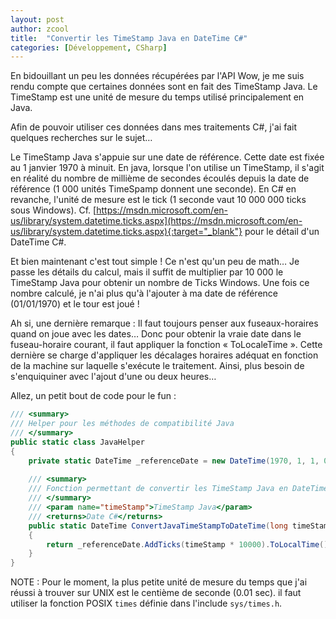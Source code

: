 ```yaml
---
layout: post
author: zcool
title:  "Convertir les TimeStamp Java en DateTime C#"
categories: [Développement, CSharp]
---
```


En bidouillant un peu les données récupérées par l'API Wow, je me suis rendu compte
que certaines données sont en fait des TimeStamp Java. Le TimeStamp est une unité
de mesure du temps utilisé principalement en Java.

Afin de pouvoir utiliser ces données dans mes traitements C#, j'ai fait quelques
recherches sur le sujet…

Le TimeStamp Java s'appuie sur une date de référence. Cette date est fixée
au 1 janvier 1970 à minuit. En java, lorsque l'on utilise un TimeStamp, il s'agit en
réalité du nombre de millième de secondes écoulés depuis la date de référence
(1 000 unités TimeSpamp donnent une seconde). En C# en revanche, l'unité de mesure
est le tick (1 seconde vaut 10 000 000 ticks sous Windows).
Cf. [https://msdn.microsoft.com/en-us/library/system.datetime.ticks.aspx](https://msdn.microsoft.com/en-us/library/system.datetime.ticks.aspx){:target="_blank"} pour le détail d'un DateTime C#.

Et bien maintenant c'est tout simple ! Ce n'est qu'un peu de math… Je passe les
détails du calcul, mais il suffit de multiplier par 10 000 le TimeStamp Java
pour obtenir un nombre de Ticks Windows. Une fois ce nombre calculé, je n'ai
plus qu'à l'ajouter à ma date de référence (01/01/1970) et le tour est joué !

Ah si, une dernière remarque : Il faut toujours penser aux fuseaux-horaires
quand on joue avec les dates… Donc pour obtenir la vraie date dans le fuseau-horaire
courant, il faut appliquer la fonction « ToLocaleTime ». Cette dernière se charge
d'appliquer les décalages horaires adéquat en fonction de la machine sur laquelle
s'exécute le traitement. Ainsi, plus besoin de s'enquiquiner avec l'ajout d'une ou 
deux heures…

Allez, un petit bout de code pour le fun :

```csharp
/// <summary>
/// Helper pour les méthodes de compatibilité Java
/// </summary>
public static class JavaHelper
{
    private static DateTime _referenceDate = new DateTime(1970, 1, 1, 0, 0, 0, DateTimeKind.Unspecified);
 
    /// <summary>
    /// Fonction permettant de convertir les TimeStamp Java en DateTime C#
    /// </summary>
    /// <param name="timeStamp">TimeStamp Java</param>
    /// <returns>Date C#</returns>
    public static DateTime ConvertJavaTimeStampToDateTime(long timeStamp)
    {
        return _referenceDate.AddTicks(timeStamp * 10000).ToLocalTime();
    }
}
```

NOTE : Pour le moment, la plus petite unité de mesure du temps que j'ai réussi à trouver
sur UNIX est le centième de seconde (0.01 sec). il faut utiliser la fonction POSIX `times`
définie dans l'include `sys/times.h`.